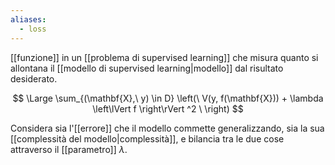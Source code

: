 ```yaml
---
aliases:
  - loss
---
```

[[funzione]] in un [[problema di supervised learning]] che misura quanto si allontana il [[modello di supervised learning|modello]] dal risultato desiderato.

$$
\Large
\sum_{(\mathbf{X},\ y) \in D}
	\left(\ 
		V(y, f(\mathbf{X}))
		+
		\lambda
		\left\lVert
			f
		\right\rVert
		^2
	\ \right)
$$

Considera sia l'[[errore]] che il modello commette generalizzando, sia la sua [[complessità del modello|complessità]], e bilancia tra le due cose attraverso il [[parametro]] $\lambda$.